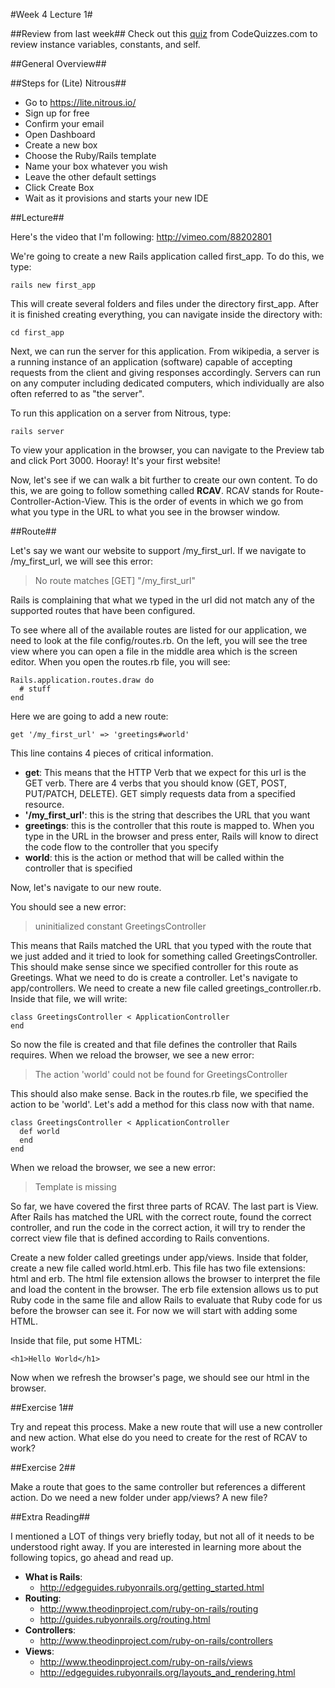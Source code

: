 #Week 4 Lecture 1#

##Review from last week##
Check out this [quiz](http://www.codequizzes.com/intermediate-ruby/instance-variables-constants-self-message-sending) from CodeQuizzes.com to review instance variables, constants, and self.

##General Overview##

##Steps for (Lite) Nitrous##
 * Go to https://lite.nitrous.io/
 * Sign up for free
 * Confirm your email
 * Open Dashboard
 * Create a new box
 * Choose the Ruby/Rails template
 * Name your box whatever you wish
 * Leave the other default settings
 * Click Create Box
 * Wait as it provisions and starts your new IDE


##Lecture##

Here's the video that I'm following: http://vimeo.com/88202801

We're going to create a new Rails application called first_app. To do this, we type:

```
rails new first_app
```

This will create several folders and files under the directory first_app. After it is finished creating everything, you can navigate inside the directory with:

```
cd first_app
```

Next, we can run the server for this application. From wikipedia, a server is a running instance of an application (software) capable of accepting requests from the client and giving responses accordingly. Servers can run on any computer including dedicated computers, which individually are also often referred to as "the server".

To run this application on a server from Nitrous, type:
```
rails server
```

To view your application in the browser, you can navigate to the Preview tab and click Port 3000. Hooray! It's your first website!

Now, let's see if we can walk a bit further to create our own content. To do this, we are going to follow something called **RCAV**. RCAV stands for Route-Controller-Action-View. This is the order of events in which we go from what you type in the URL to what you see in the browser window.

##Route##

Let's say we want our website to support /my_first_url. If we navigate to /my_first_url, we will see this error:

>No route matches [GET] "/my_first_url"

Rails is complaining that what we typed in the url did not match any of the supported routes that have been configured.

To see where all of the available routes are listed for our application, we need to look at the file config/routes.rb. On the left, you will see the tree view where you can open a file in the middle area which is the screen editor. When you open the routes.rb file, you will see:

```
Rails.application.routes.draw do
  # stuff
end
```

Here we are going to add a new route:

```
get '/my_first_url' => 'greetings#world'
```

This line contains 4 pieces of critical information.
* **get**: This means that the HTTP Verb that we expect for this url is the GET verb. There are 4 verbs that you should know (GET, POST, PUT/PATCH, DELETE). GET simply requests data from a specified resource.
* **'/my_first_url'**: this is the string that describes the URL that you want
* **greetings**: this is the controller that this route is mapped to. When you type in the URL in the browser and press enter, Rails will know to direct the code flow to the controller that you specify
* **world**: this is the action or method that will be called within the controller that is specified

Now, let's navigate to our new route.

You should see a new error:

>uninitialized constant GreetingsController

This means that Rails matched the URL that you typed with the route that we just added and it tried to look for something called GreetingsController. This should make sense since we specified controller for this route as Greetings. What we need to do is create a controller. Let's navigate to app/controllers. We need to create a new file called greetings_controller.rb. Inside that file, we will write:

```
class GreetingsController < ApplicationController
end
```

So now the file is created and that file defines the controller that Rails requires. When we reload the browser, we see a new error:

>The action 'world' could not be found for GreetingsController

This should also make sense. Back in the routes.rb file, we specified the action to be 'world'. Let's add a method for this class now with that name.

```
class GreetingsController < ApplicationController
  def world
  end
end
```

When we reload the browser, we see a new error:

>Template is missing

So far, we have covered the first three parts of RCAV. The last part is View. After Rails has matched the URL with the correct route, found the correct controller, and run the code in the correct action, it will try to render the correct view file that is defined according to Rails conventions.

Create a new folder called greetings under app/views. Inside that folder, create a new file called world.html.erb. This file has two file extensions: html and erb. The html file extension allows the browser to interpret the file and load the content in the browser. The erb file extension allows us to put Ruby code in the same file and allow Rails to evaluate that Ruby code for us before the browser can see it. For now we will start with adding some HTML.

Inside that file, put some HTML:
```
<h1>Hello World</h1>
```

Now when we refresh the browser's page, we should see our html in the browser.

##Exercise 1##

Try and repeat this process. Make a new route that will use a new controller and new action. What else do you need to create for the rest of RCAV to work?

##Exercise 2##

Make a route that goes to the same controller but references a different action. Do we need a new folder under app/views? A new file?

##Extra Reading##

I mentioned a LOT of things very briefly today, but not all of it needs to be understood right away. If you are interested in learning more about the following topics, go ahead and read up.
* **What is Rails**:
  * http://edgeguides.rubyonrails.org/getting_started.html
* **Routing**:
  * http://www.theodinproject.com/ruby-on-rails/routing
  * http://guides.rubyonrails.org/routing.html
* **Controllers**:
  * http://www.theodinproject.com/ruby-on-rails/controllers
* **Views**:
  * http://www.theodinproject.com/ruby-on-rails/views  
  * http://edgeguides.rubyonrails.org/layouts_and_rendering.html
